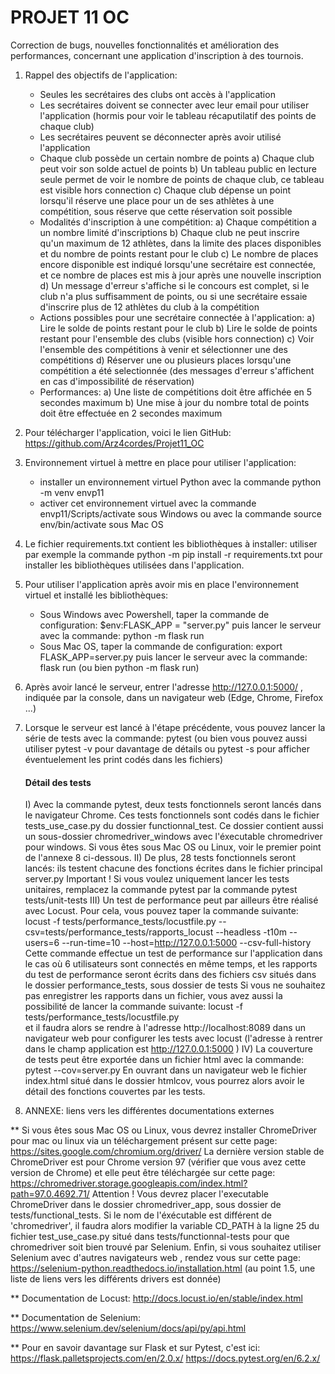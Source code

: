 # PROJET 11 OC
Correction de bugs, nouvelles fonctionnalités et amélioration des performances,
concernant une application d'inscription à des tournois.

1) Rappel des objectifs de l'application:
    * Seules les secrétaires des clubs ont accès à l'application
    * Les secrétaires doivent se connecter avec leur email pour utiliser l'application
        (hormis pour voir le tableau récaputilatif des points de chaque club)
    * Les secrétaires peuvent se déconnecter après avoir utilisé l'application
    * Chaque club possède un certain nombre de points
        a) Chaque club peut voir son solde actuel de points
        b) Un tableau public en lecture seule permet de voir le nombre de points de chaque club,
            ce tableau est visible hors connection
        c) Chaque club dépense un point lorsqu'il réserve une place pour un de ses athlètes
            à une compétition, sous réserve que cette réservation soit possible
    * Modalités d'inscription à une compétition:
        a) Chaque compétition a un nombre limité d'inscriptions
        b) Chaque club ne peut inscrire qu'un maximum de 12 athlètes,
            dans la limite des places disponibles et du nombre de points restant pour le club
        c) Le nombre de places encore disponible est indiqué lorsqu'une secrétaire est connectée,
            et ce nombre de places est mis à jour après une nouvelle inscription
        d) Un message d'erreur s'affiche si le concours est complet,
            si le club n'a plus suffisamment de points,
            ou si une secrétaire essaie d'inscrire plus de 12 athlètes du club à la compétition
    * Actions possibles pour une secrétaire connectée à l'application:
        a) Lire le solde de points restant pour le club
        b) Lire le solde de points restant pour l'ensemble des clubs (visible hors connection)
        c) Voir l'ensemble des compétitions à venir et sélectionner une des compétitions
        d) Réserver une ou plusieurs places lorsqu'une compétition a été selectionnée
            (des messages d'erreur s'affichent en cas d'impossibilité de réservation)
    * Performances:
        a) Une liste de compétitions doit être affichée en 5 secondes maximum
        b) Une mise à jour du nombre total de points doit être effectuée en 2 secondes maximum
    
2) Pour télécharger l'application, voici le lien GitHub:
    https://github.com/Arz4cordes/Projet11_OC

3) Environnement virtuel à mettre en place pour utiliser l'application:
    * installer un environnement virtuel Python avec la commande python -m venv envp11
    * activer cet environnement virtuel
        avec la commande envp11/Scripts/activate sous Windows
        ou avec la commande source env/bin/activate sous Mac OS

4) Le fichier requirements.txt contient les bibliothèques à installer:
    utiliser par exemple la commande python -m pip install -r requirements.txt
    pour installer les bibliothèques utilisées dans l'application.

5) Pour utiliser l'application après avoir mis en place l'environnement virtuel
    et installé les bibliothèques:
    * Sous Windows avec Powershell, taper la commande de configuration:
        $env:FLASK_APP = "server.py"
        puis lancer le serveur avec la commande: python -m flask run
    * Sous Mac OS, taper la commande de configuration: export FLASK_APP=server.py
        puis lancer le serveur avec la commande: flask run (ou bien python -m flask run)

6) Après avoir lancé le serveur, entrer l'adresse http://127.0.0.1:5000/ , indiquée par la console,
    dans un navigateur web (Edge, Chrome, Firefox ...)

7) Lorsque le serveur est lancé à l'étape précédente, vous pouvez lancer la série de tests avec la commande:
    pytest 
    (ou bien vous pouvez aussi utiliser pytest -v pour davantage de détails
     ou pytest -s pour afficher éventuelement les print codés dans les fichiers)

     #### Détail des tests ####
     I) Avec la commande pytest, deux tests fonctionnels seront lancés dans le navigateur Chrome.
        Ces tests fonctionnels sont codés dans le fichier tests_use_case.py du dossier functionnal_test.
        Ce dossier contient aussi un sous-dossier chromedriver_windows avec l'éxecutable chromedriver pour windows.
        Si vous êtes sous Mac OS ou Linux, voir le premier point de l'annexe 8 ci-dessous.
    II) De plus, 28 tests fonctionnels seront lancés: ils testent chacune des fonctions écrites dans le fichier principal
        server.py
        Important ! Si vous voulez uniquement lancer les tests unitaires, remplacez la commande pytest par la commande
        pytest tests/unit-tests
    III) Un test de performance peut par ailleurs être réalisé avec Locust.
            Pour cela, vous pouvez taper la commande suivante:
            locust -f tests/performance_tests/locustfile.py --csv=tests/performance_tests/rapports_locust  --headless -t10m --users=6 --run-time=10 --host=http://127.0.0.1:5000 --csv-full-history
            Cette commande effectue un test de performance sur l'application dans le cas où 6 utilisateurs sont connectés en même temps, et les rapports
            du test de performance seront écrits dans des fichiers csv situés dans le dossier performance_tests, sous dossier de tests
            Si vous ne souhaitez pas enregistrer les rapports dans un fichier, vous avez aussi la possibilité de lancer la commande suivante:
            locust -f tests/performance_tests/locustfile.py  
            et il faudra alors se rendre à l'adresse http://localhost:8089 dans un navigateur web pour configurer les tests avec locust
            (l'adresse à rentrer dans le champ application est http://127.0.0.1:5000 )
    IV) La couverture de tests peut être exportée dans un fichier html avec la commande: pytest --cov=server.py 
        En ouvrant dans un navigateur web le fichier index.html situé dans le dossier htmlcov, vous pourrez alors
        avoir le détail des fonctions couvertes par les tests.

8) ANNEXE: liens vers les différentes documentations externes

** Si vous êtes sous Mac OS ou Linux, vous devrez installer ChromeDriver pour mac ou linux
via un téléchargement présent sur cette page:  https://sites.google.com/chromium.org/driver/
La dernière version stable de ChromeDriver est pour Chrome version 97 (vérifier que vous avez cette version de Chrome)
et elle peut être téléchargée sur cette page: https://chromedriver.storage.googleapis.com/index.html?path=97.0.4692.71/
Attention ! Vous devrez placer l'executable ChromeDriver dans le dossier chromedriver_app, sous dossier de tests/functional_tests.
Si le nom de l'éxécutable est différent de 'chromedriver', il faudra alors modifier la variable CD_PATH à la ligne 25 du fichier
test_use_case.py situé dans tests/functionnal-tests pour que chromedriver soit bien trouvé par Selenium.
Enfin, si vous souhaitez utiliser Selenium avec d'autres navigateurs web , rendez vous sur cette page:
https://selenium-python.readthedocs.io/installation.html
(au point 1.5, une liste de liens vers les différents drivers est donnée)

** Documentation de Locust: http://docs.locust.io/en/stable/index.html

** Documentation de Selenium: https://www.selenium.dev/selenium/docs/api/py/api.html

** Pour en savoir davantage sur Flask et sur Pytest, c'est ici:
    https://flask.palletsprojects.com/en/2.0.x/
    https://docs.pytest.org/en/6.2.x/
